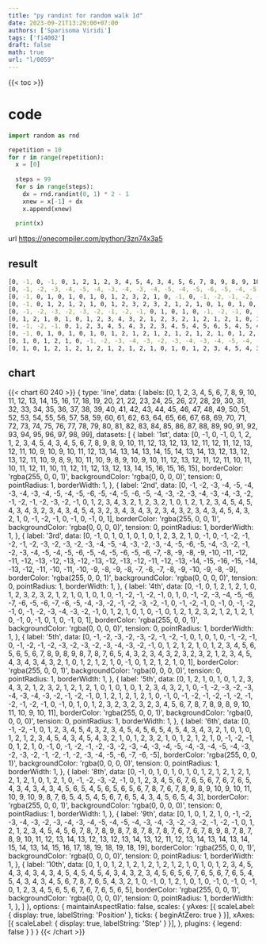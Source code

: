 ```yaml
---
title: "py randint for random walk 1d"
date: 2023-09-21T13:29:00+07:00
authors: ['Sparisoma Viridi']
tags: ['fi4002']
draft: false
math: true
url: "l/0059"
---
```

{{< toc >}}


# code
```python
import random as rnd

repetition = 10
for r in range(repetition):
  x = [0]
  
  steps = 99
  for s in range(steps):
    dx = rnd.randint(0, 1) * 2 - 1
    xnew = x[-1] + dx
    x.append(xnew)
  
  print(x)
```
url https://onecompiler.com/python/3zn74x3a5


## result
```bash
[0, -1, 0, -1, 0, 1, 2, 1, 2, 3, 4, 5, 4, 3, 4, 5, 6, 7, 8, 9, 8, 9, 10, 11, 12, 13, 12, 13, 12, 11, 12, 11, 12, 13, 12, 11, 10, 9, 10, 9, 10, 11, 12, 13, 14, 13, 14, 13, 14, 15, 14, 13, 14, 13, 12, 13, 12, 13, 12, 11, 10, 9, 8, 9, 10, 11, 10, 9, 8, 9, 10, 9, 10, 11, 12, 13, 12, 11, 12, 11, 10, 11, 10, 11, 12, 11, 10, 11, 12, 11, 12, 13, 12, 13, 14, 15, 16, 15, 16, 15]
[0, -1, -2, -3, -4, -5, -4, -3, -4, -3, -4, -5, -4, -5, -6, -5, -4, -5, -6, -5, -4, -3, -2, -3, -4, -3, -4, -3, -2, -1, -2, -1, -2, -3, -2, -1, 0, 1, 2, 3, 4, 3, 2, 1, 2, 3, 2, 1, 0, 1, 2, 1, 2, 3, 4, 5, 4, 5, 4, 3, 4, 3, 2, 3, 4, 3, 4, 5, 4, 3, 2, 3, 4, 3, 4, 3, 2, 3, 4, 3, 2, 3, 4, 3, 4, 5, 4, 3, 2, 1, 0, -1, -2, -1, 0, -1, 0, -1, 0, 1]
[0, -1, 0, 1, 0, 1, 0, 1, 0, 1, 2, 3, 2, 1, 0, -1, 0, -1, -2, -1, -2, -1, -2, -3, -2, -3, -2, -3, -4, -5, -4, -3, -2, -3, -4, -5, -6, -5, -4, -3, -2, -1, -2, -3, -4, -5, -4, -5, -6, -5, -4, -5, -6, -5, -6, -7, -8, -9, -8, -9, -10, -11, -12, -11, -12, -13, -12, -13, -12, -13, -12, -13, -12, -11, -12, -13, -14, -15, -16, -15, -14, -13, -12, -11, -10, -11, -10, -9, -8, -9, -8, -7, -6, -7, -8, -9, -10, -9, -8, -9]
[0, -1, 0, 1, 2, 1, 2, 1, 0, 1, 2, 3, 2, 3, 2, 1, 2, 1, 0, 1, 0, 1, 0, -1, -2, -1, -2, -1, 0, 1, 0, -1, -2, -3, -4, -5, -6, -7, -6, -5, -6, -7, -6, -5, -4, -3, -2, -1, -2, -3, -2, -1, 0, -1, -2, -1, 0, -1, 0, -1, -2, -1, 0, -1, -2, -3, -4, -3, -2, -1, 0, 1, 2, 1, 0, 1, 0, -1, 0, 1, 2, 1, 2, 3, 2, 1, 2, 1, 2, 1, 0, -1, 0, -1, 0, 1, 0, -1, 0, 1]
[0, -1, -2, -3, -2, -3, -2, -1, -2, -1, 0, 1, 0, 1, 0, -1, -2, -1, 0, -1, -2, -1, -2, -3, -2, -3, -2, -3, -4, -3, -2, -1, 0, 1, 2, 1, 2, 1, 0, 1, 2, 3, 4, 5, 6, 5, 6, 5, 6, 7, 8, 9, 8, 9, 8, 7, 8, 7, 6, 5, 4, 3, 2, 3, 4, 3, 2, 3, 2, 3, 2, 1, 2, 3, 4, 5, 4, 3, 4, 3, 4, 3, 2, 1, 0, 1, 2, 1, 2, 1, 0, -1, 0, 1, 2, 1, 2, 1, 0, 1]
[0, 1, 2, 1, 0, 1, 0, 1, 2, 3, 4, 3, 2, 1, 2, 3, 2, 1, 2, 1, 2, 1, 0, 1, 0, 1, 0, 1, 2, 3, 4, 3, 2, 1, 0, -1, -2, -3, -2, -3, -4, -3, -4, -3, -2, -1, -2, -1, 0, 1, 2, 1, 2, 1, 2, 1, 0, -1, 0, -1, -2, -1, -2, -1, -2, -1, -2, -1, -2, -1, 0, -1, 0, 1, 0, 1, 2, 3, 2, 3, 2, 3, 2, 3, 4, 5, 6, 7, 8, 7, 8, 9, 8, 9, 10, 11, 10, 9, 10, 11]
[0, -1, -2, -1, 0, 1, 2, 3, 4, 5, 4, 3, 2, 3, 4, 5, 4, 5, 6, 5, 4, 5, 4, 3, 4, 3, 2, 1, 0, 1, 0, 1, 2, 1, 2, 3, 4, 5, 4, 3, 4, 5, 4, 3, 2, 1, 0, 1, 2, 3, 2, 1, 0, 1, 2, 1, 2, 1, 0, -1, -2, -1, 0, 1, 2, 1, 0, -1, 0, -1, -2, -1, -2, -3, -2, -3, -4, -3, -4, -5, -4, -3, -4, -5, -4, -3, -2, -3, -2, -1, -2, -1, -2, -3, -4, -5, -6, -7, -6, -5]
[0, -1, 0, 1, 0, 1, 0, 1, 0, 1, 2, 1, 2, 1, 2, 1, 2, 1, 2, 1, 0, 1, 2, 1, 0, -1, -2, -3, -2, -1, 0, 1, 2, 3, 4, 5, 6, 7, 6, 5, 6, 7, 6, 7, 6, 5, 4, 3, 4, 3, 4, 3, 4, 5, 6, 5, 4, 5, 6, 5, 6, 5, 6, 7, 8, 7, 6, 7, 8, 9, 8, 9, 10, 9, 10, 11, 10, 9, 10, 9, 8, 7, 6, 5, 4, 5, 4, 5, 6, 7, 6, 5, 4, 3, 4, 5, 6, 5, 4, 3]
[0, 1, 0, 1, 2, 1, 0, -1, -2, -3, -4, -3, -2, -3, -4, -3, -4, -5, -4, -5, -4, -3, -4, -3, -2, -3, -2, -1, -2, -1, 0, 1, 2, 1, 2, 3, 4, 5, 4, 5, 6, 7, 8, 7, 8, 9, 8, 7, 8, 7, 8, 7, 8, 7, 6, 7, 6, 7, 8, 9, 8, 7, 8, 7, 8, 9, 10, 11, 12, 13, 14, 13, 12, 13, 12, 13, 14, 13, 12, 11, 12, 13, 14, 13, 14, 13, 14, 15, 14, 13, 14, 15, 16, 17, 18, 19, 18, 19, 18, 19]
[0, 1, 0, 1, 2, 1, 2, 1, 2, 1, 2, 1, 2, 1, 0, 1, 0, 1, 2, 3, 4, 5, 4, 3, 4, 3, 4, 3, 4, 5, 4, 5, 4, 5, 4, 3, 4, 3, 2, 3, 4, 5, 6, 5, 6, 7, 6, 5, 6, 7, 6, 5, 4, 5, 4, 3, 4, 3, 4, 5, 6, 7, 8, 7, 6, 5, 4, 3, 2, 1, 0, -1, 0, 1, 2, 1, 0, 1, 0, -1, 0, -1, 0, -1, 0, 1, 2, 3, 4, 5, 6, 5, 6, 7, 6, 7, 6, 5, 6, 5]
```

## chart
{{< chart 60 240 >}}
{
  type: 'line',
  data: {
    labels: [0, 1, 2, 3, 4, 5, 6, 7, 8, 9, 10, 11, 12, 13, 14, 15, 16, 17, 18, 19, 20, 21, 22, 23, 24, 25, 26, 27, 28, 29, 30, 31, 32, 33, 34, 35, 36, 37, 38, 39, 40, 41, 42, 43, 44, 45, 46, 47, 48, 49, 50, 51, 52, 53, 54, 55, 56, 57, 58, 59, 60, 61, 62, 63, 64, 65, 66, 67, 68, 69, 70, 71, 72, 73, 74, 75, 76, 77, 78, 79, 80, 81, 82, 83, 84, 85, 86, 87, 88, 89, 90, 91, 92, 93, 94, 95, 96, 97, 98, 99],
    datasets: [
      {
        label: '1st',
        data: [0, -1, 0, -1, 0, 1, 2, 1, 2, 3, 4, 5, 4, 3, 4, 5, 6, 7, 8, 9, 8, 9, 10, 11, 12, 13, 12, 13, 12, 11, 12, 11, 12, 13, 12, 11, 10, 9, 10, 9, 10, 11, 12, 13, 14, 13, 14, 13, 14, 15, 14, 13, 14, 13, 12, 13, 12, 13, 12, 11, 10, 9, 8, 9, 10, 11, 10, 9, 8, 9, 10, 9, 10, 11, 12, 13, 12, 11, 12, 11, 10, 11, 10, 11, 12, 11, 10, 11, 12, 11, 12, 13, 12, 13, 14, 15, 16, 15, 16, 15],
        borderColor: 'rgba(255, 0, 0, 1)',
        backgroundColor: 'rgba(0, 0, 0, 0)',
        tension: 0,
        pointRadius: 1,
        borderWidth: 1,
      },
      {
        label: '2nd',
        data: [0, -1, -2, -3, -4, -5, -4, -3, -4, -3, -4, -5, -4, -5, -6, -5, -4, -5, -6, -5, -4, -3, -2, -3, -4, -3, -4, -3, -2, -1, -2, -1, -2, -3, -2, -1, 0, 1, 2, 3, 4, 3, 2, 1, 2, 3, 2, 1, 0, 1, 2, 1, 2, 3, 4, 5, 4, 5, 4, 3, 4, 3, 2, 3, 4, 3, 4, 5, 4, 3, 2, 3, 4, 3, 4, 3, 2, 3, 4, 3, 2, 3, 4, 3, 4, 5, 4, 3, 2, 1, 0, -1, -2, -1, 0, -1, 0, -1, 0, 1],
        borderColor: 'rgba(255, 0, 0, 1)',
        backgroundColor: 'rgba(0, 0, 0, 0)',
        tension: 0,
        pointRadius: 1,
        borderWidth: 1,
     },
      {
        label: '3rd',
        data: [0, -1, 0, 1, 0, 1, 0, 1, 0, 1, 2, 3, 2, 1, 0, -1, 0, -1, -2, -1, -2, -1, -2, -3, -2, -3, -2, -3, -4, -5, -4, -3, -2, -3, -4, -5, -6, -5, -4, -3, -2, -1, -2, -3, -4, -5, -4, -5, -6, -5, -4, -5, -6, -5, -6, -7, -8, -9, -8, -9, -10, -11, -12, -11, -12, -13, -12, -13, -12, -13, -12, -13, -12, -11, -12, -13, -14, -15, -16, -15, -14, -13, -12, -11, -10, -11, -10, -9, -8, -9, -8, -7, -6, -7, -8, -9, -10, -9, -8, -9],
        borderColor: 'rgba(255, 0, 0, 1)',
        backgroundColor: 'rgba(0, 0, 0, 0)',
        tension: 0,
        pointRadius: 1,
        borderWidth: 1,
      },
      {
        label: '4th',
        data: [0, -1, 0, 1, 2, 1, 2, 1, 0, 1, 2, 3, 2, 3, 2, 1, 2, 1, 0, 1, 0, 1, 0, -1, -2, -1, -2, -1, 0, 1, 0, -1, -2, -3, -4, -5, -6, -7, -6, -5, -6, -7, -6, -5, -4, -3, -2, -1, -2, -3, -2, -1, 0, -1, -2, -1, 0, -1, 0, -1, -2, -1, 0, -1, -2, -3, -4, -3, -2, -1, 0, 1, 2, 1, 0, 1, 0, -1, 0, 1, 2, 1, 2, 3, 2, 1, 2, 1, 2, 1, 0, -1, 0, -1, 0, 1, 0, -1, 0, 1],
        borderColor: 'rgba(255, 0, 0, 1)',
        backgroundColor: 'rgba(0, 0, 0, 0)',
        tension: 0,
        pointRadius: 1,
        borderWidth: 1,
     },
      {
        label: '5th',
        data: [0, -1, -2, -3, -2, -3, -2, -1, -2, -1, 0, 1, 0, 1, 0, -1, -2, -1, 0, -1, -2, -1, -2, -3, -2, -3, -2, -3, -4, -3, -2, -1, 0, 1, 2, 1, 2, 1, 0, 1, 2, 3, 4, 5, 6, 5, 6, 5, 6, 7, 8, 9, 8, 9, 8, 7, 8, 7, 6, 5, 4, 3, 2, 3, 4, 3, 2, 3, 2, 3, 2, 1, 2, 3, 4, 5, 4, 3, 4, 3, 4, 3, 2, 1, 0, 1, 2, 1, 2, 1, 0, -1, 0, 1, 2, 1, 2, 1, 0, 1],
        borderColor: 'rgba(255, 0, 0, 1)',
        backgroundColor: 'rgba(0, 0, 0, 0)',
        tension: 0,
        pointRadius: 1,
        borderWidth: 1,
      },
      {
        label: '5th',
        data: [0, 1, 2, 1, 0, 1, 0, 1, 2, 3, 4, 3, 2, 1, 2, 3, 2, 1, 2, 1, 2, 1, 0, 1, 0, 1, 0, 1, 2, 3, 4, 3, 2, 1, 0, -1, -2, -3, -2, -3, -4, -3, -4, -3, -2, -1, -2, -1, 0, 1, 2, 1, 2, 1, 2, 1, 0, -1, 0, -1, -2, -1, -2, -1, -2, -1, -2, -1, -2, -1, 0, -1, 0, 1, 0, 1, 2, 3, 2, 3, 2, 3, 2, 3, 4, 5, 6, 7, 8, 7, 8, 9, 8, 9, 10, 11, 10, 9, 10, 11],
        borderColor: 'rgba(255, 0, 0, 1)',
        backgroundColor: 'rgba(0, 0, 0, 0)',
        tension: 0,
        pointRadius: 1,
        borderWidth: 1,
      },
      {
        label: '6th',
        data: [0, -1, -2, -1, 0, 1, 2, 3, 4, 5, 4, 3, 2, 3, 4, 5, 4, 5, 6, 5, 4, 5, 4, 3, 4, 3, 2, 1, 0, 1, 0, 1, 2, 1, 2, 3, 4, 5, 4, 3, 4, 5, 4, 3, 2, 1, 0, 1, 2, 3, 2, 1, 0, 1, 2, 1, 2, 1, 0, -1, -2, -1, 0, 1, 2, 1, 0, -1, 0, -1, -2, -1, -2, -3, -2, -3, -4, -3, -4, -5, -4, -3, -4, -5, -4, -3, -2, -3, -2, -1, -2, -1, -2, -3, -4, -5, -6, -7, -6, -5],
        borderColor: 'rgba(255, 0, 0, 1)',
        backgroundColor: 'rgba(0, 0, 0, 0)',
        tension: 0,
        pointRadius: 1,
        borderWidth: 1,
      },
      {
        label: '8th',
        data: [0, -1, 0, 1, 0, 1, 0, 1, 0, 1, 2, 1, 2, 1, 2, 1, 2, 1, 2, 1, 0, 1, 2, 1, 0, -1, -2, -3, -2, -1, 0, 1, 2, 3, 4, 5, 6, 7, 6, 5, 6, 7, 6, 7, 6, 5, 4, 3, 4, 3, 4, 3, 4, 5, 6, 5, 4, 5, 6, 5, 6, 5, 6, 7, 8, 7, 6, 7, 8, 9, 8, 9, 10, 9, 10, 11, 10, 9, 10, 9, 8, 7, 6, 5, 4, 5, 4, 5, 6, 7, 6, 5, 4, 3, 4, 5, 6, 5, 4, 3],
        borderColor: 'rgba(255, 0, 0, 1)',
        backgroundColor: 'rgba(0, 0, 0, 0)',
        tension: 0,
        pointRadius: 1,
        borderWidth: 1,
      },
      {
        label: '9th',
        data: [0, 1, 0, 1, 2, 1, 0, -1, -2, -3, -4, -3, -2, -3, -4, -3, -4, -5, -4, -5, -4, -3, -4, -3, -2, -3, -2, -1, -2, -1, 0, 1, 2, 1, 2, 3, 4, 5, 4, 5, 6, 7, 8, 7, 8, 9, 8, 7, 8, 7, 8, 7, 8, 7, 6, 7, 6, 7, 8, 9, 8, 7, 8, 7, 8, 9, 10, 11, 12, 13, 14, 13, 12, 13, 12, 13, 14, 13, 12, 11, 12, 13, 14, 13, 14, 13, 14, 15, 14, 13, 14, 15, 16, 17, 18, 19, 18, 19, 18, 19],
        borderColor: 'rgba(255, 0, 0, 1)',
        backgroundColor: 'rgba(0, 0, 0, 0)',
        tension: 0,
        pointRadius: 1,
        borderWidth: 1,
      },
      {
        label: '10th',
        data: [0, 1, 0, 1, 2, 1, 2, 1, 2, 1, 2, 1, 2, 1, 0, 1, 0, 1, 2, 3, 4, 5, 4, 3, 4, 3, 4, 3, 4, 5, 4, 5, 4, 5, 4, 3, 4, 3, 2, 3, 4, 5, 6, 5, 6, 7, 6, 5, 6, 7, 6, 5, 4, 5, 4, 3, 4, 3, 4, 5, 6, 7, 8, 7, 6, 5, 4, 3, 2, 1, 0, -1, 0, 1, 2, 1, 0, 1, 0, -1, 0, -1, 0, -1, 0, 1, 2, 3, 4, 5, 6, 5, 6, 7, 6, 7, 6, 5, 6, 5],
        borderColor: 'rgba(255, 0, 0, 1)',
        backgroundColor: 'rgba(0, 0, 0, 0)',
        tension: 0,
        pointRadius: 1,
        borderWidth: 1,
      },
    ]
  },
  options: {
    maintainAspectRatio: false,
    scales: {
      yAxes: [{
        scaleLabel: {
          display: true,
          labelString: 'Position'
        },
        ticks: {
          beginAtZero: true
        }
      }],
      xAxes: [{
        scaleLabel: {
          display: true,
          labelString: 'Step'
        }
      }],
    },
    plugins: {
      legend: false
    }
  }
}
{{< /chart >}}
